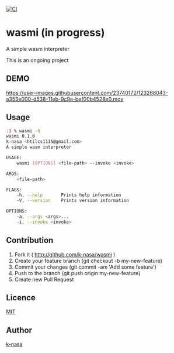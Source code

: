 [![CI](https://github.com/k-nasa/wasmi/actions/workflows/ci.yml/badge.svg)](https://github.com/k-nasa/wasmi/actions/workflows/ci.yml)

# wasmi (in progress)

A simple wasm interpreter

This is an ongoing project


## DEMO

https://user-images.githubusercontent.com/23740172/123268043-a353e000-d538-11eb-9c9a-bef00b4528e0.mov

## Usage

```bash
:) % wasmi -h
wasmi 0.1.0
k-nasa <htilcs1115@gmail.com>
A simple wasm interpreter

USAGE:
    wasmi [OPTIONS] <file-path> --invoke <invoke>

ARGS:
    <file-path>

FLAGS:
    -h, --help       Prints help information
    -V, --version    Prints version information

OPTIONS:
    -a, --args <args>...
    -i, --invoke <invoke>
```

## Contribution

1. Fork it ( http://github.com/k-nasa/wasmi )
2. Create your feature branch (git checkout -b my-new-feature)
3. Commit your changes (git commit -am 'Add some feature')
4. Push to the branch (git push origin my-new-feature)
5. Create new Pull Request

## Licence

[MIT](https://github.com/k-nasa/wasmi/blob/master/LICENSE)

## Author

[k-nasa](https://github.com/k-nasa)
